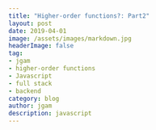 ```yaml
---
title: "Higher-order functions?: Part2"
layout: post
date: 2019-04-01
image: /assets/images/markdown.jpg
headerImage: false
tag:
- jgam
- higher-order functions
- Javascript
- full stack
- backend
category: blog
author: jgam
description: javascript
---
```

